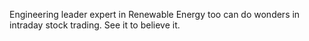 Engineering leader expert in Renewable Energy too can do wonders in intraday stock trading. See it to believe it.
